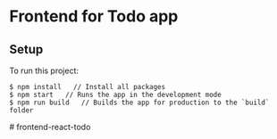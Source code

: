 # Frontend for Todo app 
## Setup
To run this project:

```
$ npm install   // Install all packages
$ npm start   // Runs the app in the development mode
$ npm run build   // Builds the app for production to the `build` folder
```

#   f r o n t e n d - r e a c t - t o d o  
 